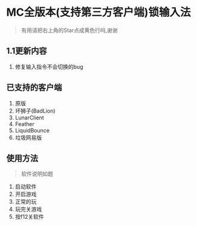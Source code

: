 # MC全版本(支持第三方客户端)锁输入法

> 有用请把右上角的Star点成黄色行吗,谢谢

## 1.1更新内容

1. 修复输入指令不会切换的bug

## 已支持的客户端

1. 原版
2. 坏狮子(BadLion)
3. LunarClient
4. Feather
5. LiquidBounce
6. 垃圾网易版

## 使用方法

> 软件说明如题

1. 启动软件
2. 开启游戏
3. 正常的玩
4. 玩完关游戏
5. 按f12关软件
